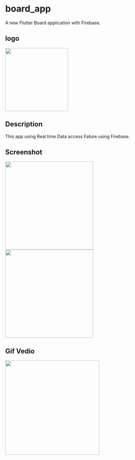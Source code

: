 # board_app

A new Flutter Board application with Firebase.
## logo
<img src='https://user-images.githubusercontent.com/73393935/102793837-454d1100-43cc-11eb-8870-da3da23a8e93.png' width=200 />

## Description 
This app using Real time Data access Fature using Firebase. 

## Screenshot
<img src='https://user-images.githubusercontent.com/73393935/102793396-ab856400-43cb-11eb-87d7-516600be9efa.jpeg' width=280 />  <img src='https://user-images.githubusercontent.com/73393935/102793409-ade7be00-43cb-11eb-8d30-c46d815a3028.jpeg' width=280 />

## Gif Vedio
<img src='https://user-images.githubusercontent.com/73393935/102793440-b809bc80-43cb-11eb-8def-1c25631b04d0.gif' width=300 />
